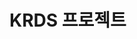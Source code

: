 # KRDS 프로젝트

<!--
- main : 브런치에는 최종 결과물만 업로드합니다.
- dev 브런치에는 개발 중간 결과물을 업로드합니다.
- feature : 브런치에는 기능별로 업로드합니다
